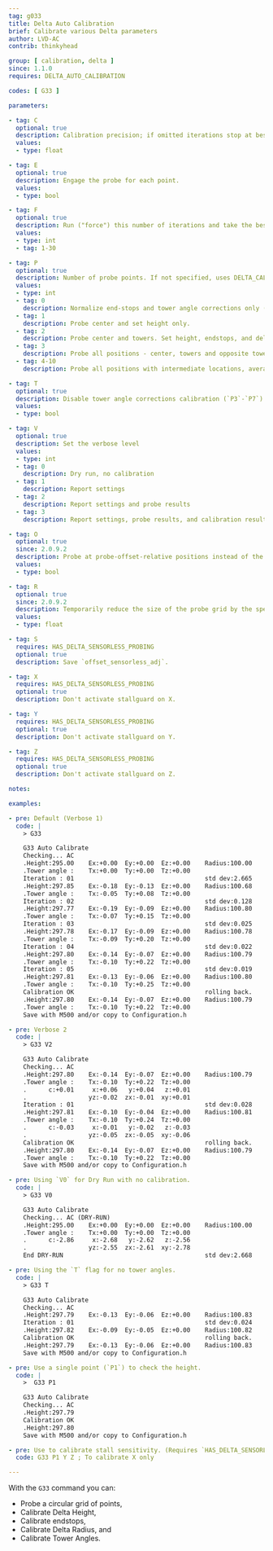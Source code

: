 ```yaml
---
tag: g033
title: Delta Auto Calibration
brief: Calibrate various Delta parameters
author: LVD-AC
contrib: thinkyhead

group: [ calibration, delta ]
since: 1.1.0
requires: DELTA_AUTO_CALIBRATION

codes: [ G33 ]

parameters:

- tag: C
  optional: true
  description: Calibration precision; if omitted iterations stop at best achievable precision. If set iterations will stop at the set precision.
  values:
  - type: float

- tag: E
  optional: true
  description: Engage the probe for each point.
  values:
  - type: bool

- tag: F
  optional: true
  description: Run ("force") this number of iterations and take the best result.
  values:
  - type: int
  - tag: 1-30

- tag: P
  optional: true
  description: Number of probe points. If not specified, uses DELTA_CALIBRATION_DEFAULT_POINTS
  values:
  - type: int
  - tag: 0
    description: Normalize end-stops and tower angle corrections only (no probing).
  - tag: 1
    description: Probe center and set height only.
  - tag: 2
    description: Probe center and towers. Set height, endstops, and delta radius.
  - tag: 3
    description: Probe all positions - center, towers and opposite towers. Set all.
  - tag: 4-10
    description: Probe all positions with intermediate locations, averaging them.

- tag: T
  optional: true
  description: Disable tower angle corrections calibration (`P3`-`P7`)
  values:
  - type: bool

- tag: V
  optional: true
  description: Set the verbose level
  values:
  - type: int
  - tag: 0
    description: Dry run, no calibration
  - tag: 1
    description: Report settings
  - tag: 2
    description: Report settings and probe results
  - tag: 3
    description: Report settings, probe results, and calibration results

- tag: O
  optional: true
  since: 2.0.9.2
  description: Probe at probe-offset-relative positions instead of the required kinematic points.
  values:
  - type: bool

- tag: R
  optional: true
  since: 2.0.9.2
  description: Temporarily reduce the size of the probe grid by the specified amount.
  values:
  - type: float

- tag: S
  requires: HAS_DELTA_SENSORLESS_PROBING
  optional: true
  description: Save `offset_sensorless_adj`.

- tag: X
  requires: HAS_DELTA_SENSORLESS_PROBING
  optional: true
  description: Don't activate stallguard on X.

- tag: Y
  requires: HAS_DELTA_SENSORLESS_PROBING
  optional: true
  description: Don't activate stallguard on Y.

- tag: Z
  requires: HAS_DELTA_SENSORLESS_PROBING
  optional: true
  description: Don't activate stallguard on Z.

notes:

examples:

- pre: Default (Verbose 1)
  code: |
    > G33

    G33 Auto Calibrate
    Checking... AC
    .Height:295.00    Ex:+0.00  Ey:+0.00  Ez:+0.00    Radius:100.00
    .Tower angle :    Tx:+0.00  Ty:+0.00  Tz:+0.00
    Iteration : 01                                    std dev:2.665
    .Height:297.85    Ex:-0.18  Ey:-0.13  Ez:+0.00    Radius:100.68
    .Tower angle :    Tx:-0.05  Ty:+0.08  Tz:+0.00
    Iteration : 02                                    std dev:0.128
    .Height:297.77    Ex:-0.19  Ey:-0.09  Ez:+0.00    Radius:100.80
    .Tower angle :    Tx:-0.07  Ty:+0.15  Tz:+0.00
    Iteration : 03                                    std dev:0.025
    .Height:297.78    Ex:-0.17  Ey:-0.09  Ez:+0.00    Radius:100.78
    .Tower angle :    Tx:-0.09  Ty:+0.20  Tz:+0.00
    Iteration : 04                                    std dev:0.022
    .Height:297.80    Ex:-0.14  Ey:-0.07  Ez:+0.00    Radius:100.79
    .Tower angle :    Tx:-0.10  Ty:+0.22  Tz:+0.00
    Iteration : 05                                    std dev:0.019
    .Height:297.81    Ex:-0.13  Ey:-0.06  Ez:+0.00    Radius:100.80
    .Tower angle :    Tx:-0.10  Ty:+0.25  Tz:+0.00
    Calibration OK                                    rolling back.
    .Height:297.80    Ex:-0.14  Ey:-0.07  Ez:+0.00    Radius:100.79
    .Tower angle :    Tx:-0.10  Ty:+0.22  Tz:+0.00
    Save with M500 and/or copy to Configuration.h

- pre: Verbose 2
  code: |
    > G33 V2

    G33 Auto Calibrate
    Checking... AC
    .Height:297.80    Ex:-0.14  Ey:-0.07  Ez:+0.00    Radius:100.79
    .Tower angle :    Tx:-0.10  Ty:+0.22  Tz:+0.00
    .      c:+0.01     x:+0.06   y:+0.04   z:+0.01
    .                 yz:-0.02  zx:-0.01  xy:+0.01
    Iteration : 01                                    std dev:0.028
    .Height:297.81    Ex:-0.10  Ey:-0.04  Ez:+0.00    Radius:100.81
    .Tower angle :    Tx:-0.10  Ty:+0.24  Tz:+0.00
    .      c:-0.03     x:-0.01   y:-0.02   z:-0.03
    .                 yz:-0.05  zx:-0.05  xy:-0.06
    Calibration OK                                    rolling back.
    .Height:297.80    Ex:-0.14  Ey:-0.07  Ez:+0.00    Radius:100.79
    .Tower angle :    Tx:-0.10  Ty:+0.22  Tz:+0.00
    Save with M500 and/or copy to Configuration.h

- pre: Using `V0` for Dry Run with no calibration.
  code: |
    > G33 V0

    G33 Auto Calibrate
    Checking... AC (DRY-RUN)
    .Height:295.00    Ex:+0.00  Ey:+0.00  Ez:+0.00    Radius:100.00
    .Tower angle :    Tx:+0.00  Ty:+0.00  Tz:+0.00
    .      c:-2.86     x:-2.68   y:-2.62   z:-2.56
    .                 yz:-2.55  zx:-2.61  xy:-2.78
    End DRY-RUN                                       std dev:2.668

- pre: Using the `T` flag for no tower angles.
  code: |
    > G33 T

    G33 Auto Calibrate
    Checking... AC
    .Height:297.79    Ex:-0.13  Ey:-0.06  Ez:+0.00    Radius:100.83
    Iteration : 01                                    std dev:0.024
    .Height:297.82    Ex:-0.09  Ey:-0.05  Ez:+0.00    Radius:100.82
    Calibration OK                                    rolling back.
    .Height:297.79    Ex:-0.13  Ey:-0.06  Ez:+0.00    Radius:100.83
    Save with M500 and/or copy to Configuration.h

- pre: Use a single point (`P1`) to check the height.
  code: |
    >  G33 P1

    G33 Auto Calibrate
    Checking... AC
    .Height:297.79
    Calibration OK
    .Height:297.80
    Save with M500 and/or copy to Configuration.h

- pre: Use to calibrate stall sensitivity. (Requires `HAS_DELTA_SENSORLESS_PROBING`).
  code: G33 P1 Y Z ; To calibrate X only

---
```


With the `G33` command you can:
- Probe a circular grid of points,
- Calibrate Delta Height,
- Calibrate endstops,
- Calibrate Delta Radius, and
- Calibrate Tower Angles.
